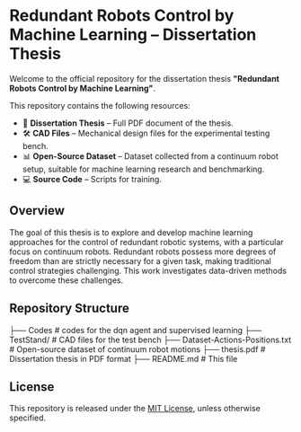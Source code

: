 # Redundant Robots Control by Machine Learning – Dissertation Thesis

Welcome to the official repository for the dissertation thesis **"Redundant Robots Control by Machine Learning"**.

This repository contains the following resources:

- 📄 **Dissertation Thesis** – Full PDF document of the thesis.
- 🛠️ **CAD Files** – Mechanical design files for the experimental testing bench.
- 📊 **Open-Source Dataset** – Dataset collected from a continuum robot setup, suitable for machine learning research and benchmarking.
- 💻 **Source Code** – Scripts for training.

## Overview

The goal of this thesis is to explore and develop machine learning approaches for the control of redundant robotic systems, with a particular focus on continuum robots. Redundant robots possess more degrees of freedom than are strictly necessary for a given task, making traditional control strategies challenging. This work investigates data-driven methods to overcome these challenges.

## Repository Structure

├── Codes # codes for the dqn agent and supervised learning 
├── TestStand/ # CAD files for the test bench 
├── Dataset-Actions-Positions.txt # Open-source dataset of continuum robot motions 
├── thesis.pdf # Dissertation thesis in PDF format 
├── README.md # This file 




## License

This repository is released under the [MIT License](LICENSE), unless otherwise specified.




